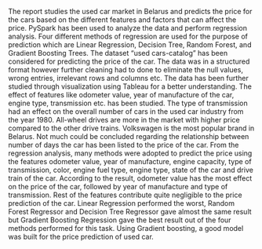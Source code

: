 The report studies the used car market in Belarus and predicts the price for the cars based on the different features and factors that can affect the price. PySpark has been used to analyze the data and perform regression analysis.  Four different methods of regression are used for the purpose of prediction which are Linear Regression, Decision Tree, Random Forest, and Gradient Boosting Trees. The dataset “used cars-catalog” has been considered for predicting the price of the car. The data was in a structured format however further cleaning had to done to eliminate the null values, wrong entries, irrelevant rows and columns etc. The data has been further studied through visualization using Tableau for a better understanding. The effect of features like odometer value, year of manufacture of the car, engine type, transmission etc. has been studied. The type of transmission had an effect on the overall number of cars in the used car industry from the year 1980. All-wheel drives are more in the market with higher price compared to the other drive trains. Volkswagen is the most popular brand in Belarus. Not much could be concluded regarding the relationship between number of days the car has been listed to the price of the car.
From the regression analysis, many methods were adopted to predict the price using the features odometer value, year of manufacture, engine capacity, type of transmission, color, engine fuel type, engine type, state of the car and drive train of the car. According to the result, odometer value has the most effect on the price of the car, followed by year of manufacture and type of transmission. Rest of the features contribute quite negligible to the price prediction of the car. Linear Regression performed the worst, Random Forest Regressor and Decision Tree Regressor gave almost the same result but Gradient Boosting Regression gave the best result out of the four methods performed for this task. Using Gradient boosting, a good model was built for the price prediction of used car. 

